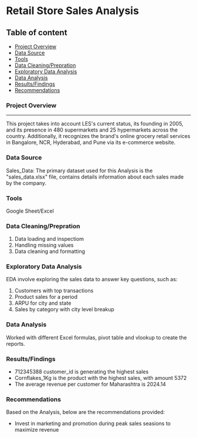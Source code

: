 # Retail Store Sales Analysis

## Table of content
- [Project Overview](#project-overview)
- [Data Source](#data-source)
- [Tools](#tools)
- [Data Cleaning/Prepration](#data-cleaningprepration)
- [Exploratory Data Analysis](#exploratory-data-analysis)
- [Data Analysis](#data-analysis)
- [Results/Findings](#resultsfindings)
- [Recommendations](#recommendations)

### Project Overview
---
This project takes into account LES's current status, its founding in 2005, and its presence in 480 supermarkets and 25 hypermarkets across the country. Additionally, it recognizes the brand's online grocery retail services in Bangalore, NCR, Hyderabad, and Pune via its e-commerce website.

### Data Source
Sales_Data: The primary dataset used for this Analysis is the "sales_data.xlsx" file, contains details information about each sales made by the company.

### Tools
Google Sheet/Excel

### Data Cleaning/Prepration
1. Data loading and inspectiom
2. Handling missing values
3. Data cleaning and formatting

### Exploratory Data Analysis
EDA involve exploring the sales data to answer key questions, such as:
1. Customers with top transactions
2. Product sales for a period
3. ARPU for city and state
4. Sales by category with city level breakup

### Data Analysis
Worked with different Excel formulas, pivot table and vlookup to create the reports.

### Results/Findings
- 712345388 customer_id is generating the highest sales
- Cornflakes_1Kg is the product with the highest sales, with amount 5372
- The average revenue per customer for Maharashtra is 2024.14

### Recommendations
Based on the Analysis, below are the recommendations provided:
- Invest in marketing and promotion during peak sales seasions to maximize revenue
